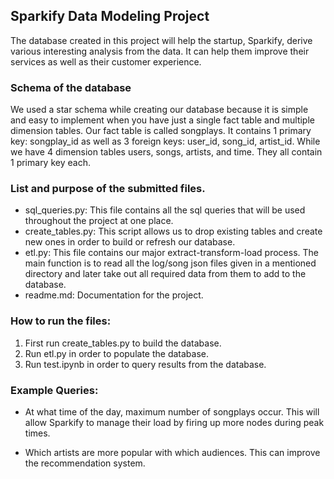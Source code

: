 ## Sparkify Data Modeling Project 

The database created in this project will help the startup, Sparkify, derive various interesting analysis from the data. It can help them improve their services as well as their customer experience.

### Schema of the database

We used a star schema while creating our database because it is simple and easy to implement when you have just a single fact table and multiple dimension tables.
Our fact table is called songplays. It contains 1 primary key: songplay_id as well as 3 foreign keys: user_id, song_id, artist_id.
While we have 4 dimension tables users, songs, artists, and time. They all contain 1 primary key each.


### List and purpose of the submitted files.
- sql_queries.py: This file contains all the sql queries that will be used throughout the project at one place.
- create_tables.py: This script allows us to drop existing tables and create new ones in order to build or refresh our database.
- etl.py: This file contains our major extract-transform-load process. The main function is to read all the log/song json files given in a mentioned directory and later take out all required data from them to add to the database.
- readme.md: Documentation for the project.



### How to run the files:

1. First run create_tables.py to build the database.
2. Run etl.py in order to populate the database.
3. Run test.ipynb in order to query results from the database.

### Example Queries:

- At what time of the day, maximum number of songplays occur. This will allow Sparkify to manage their load by firing up more nodes during peak times.

- Which artists are more popular with which audiences. This can improve the recommendation system.
